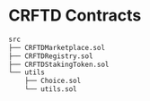 # CRFTD Contracts

```ml
src
├── CRFTDMarketplace.sol
├── CRFTDRegistry.sol
├── CRFTDStakingToken.sol
└── utils
    ├── Choice.sol
    └── utils.sol
```
